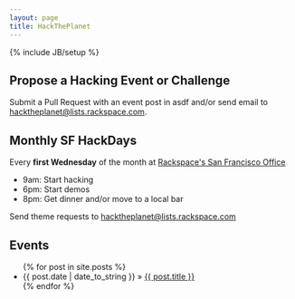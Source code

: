 ```yaml
---
layout: page
title: HackThePlanet
---
```

{% include JB/setup %}

## Propose a Hacking Event or Challenge

Submit a Pull Request with an event post in <a>asdf</a> and/or send email to <a href="mailto:hacktheplanet@lists.rackspace.com">hacktheplanet@lists.rackspace.com</a>.

## Monthly SF HackDays

Every <b>first Wednesday</b> of the month at 
[Rackspace's San Francisco Office](http://maps.google.com/maps?q=620+Folsom+Street,+San+Francisco,+CA,+United+States&hl=de&sll=37.0625,-95.677068&sspn=48.77566,92.724609&oq=620+Folsom+S&hnear=620+Folsom+St,+San+Francisco,+California+94105&t=m&z=16)

<ul class="unstyled">
  <li>9am: Start hacking</li>
  <li>6pm: Start demos</li>
  <li>8pm: Get dinner and/or move to a local bar</li>
</ul>

Send theme requests to <a href="mailto:hacktheplanet@lists.rackspace.com">hacktheplanet@lists.rackspace.com</a>

## Events

<ul class="posts">
  {% for post in site.posts %}
    <li><span>{{ post.date | date_to_string }}</span> &raquo; <a href="{{ BASE_PATH }}{{ post.url }}">{{ post.title }}</a></li>
  {% endfor %}
</ul>

